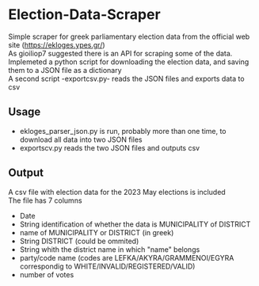 # Election-Data-Scraper
Simple scraper for greek parliamentary election data from the official web site (https://ekloges.ypes.gr/)  
As  gioiliop7   suggested there is an API for scraping some of the data.  
Implemeted a python script for downloading the election data, and saving them to a JSON file as a dictionary  
A second script -exportcsv.py- reads the JSON files and exports data to csv
## Usage
* ekloges_parser_json.py is run, probably more than one time, to download all data into two JSON files
* exportscv.py reads the two JSON files and outputs csv
## Output
A csv file with election data for the 2023 May elections is included  
The file has 7 columns
* Date
* String identification of whether the data is MUNICIPALITY of DISTRICT
* name of MUNICIPALITY or DISTRICT (in greek)
* String DISTRICT (could be ommited)
* String whith the district name in which "name" belongs
* party/code name (codes are LEFKA/AKYRA/GRAMMENOI/EGYRA correspondig to WHITE/INVALID/REGISTERED/VALID)
* number of votes

